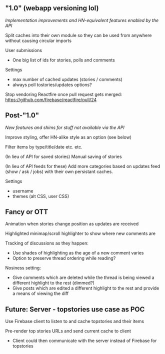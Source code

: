 ## "1.0" (webapp versioning lol)

*Implementation improvements and HN-equivalent features enabled by the API*

Split caches into their own module so they can be used from anywhere without
causing circular imports

User submissions
* One big list of ids for stories, polls and comments

Settings
* max number of cached updates (stories / comments)
* always poll tostories/updates options?

Stop vendoring Reactfire once pull request gets merged: https://github.com/firebase/reactfire/pull/24

## Post-"1.0"

*New features and shims for stuff not available via the API*

Improve styling, offer HN-alike style as an option (see below)

Filter items by type/title/date etc. etc.

(In lieu of API for saved stories) Manual saving of stories

(In lieu of API feeds for these) Add more categories based on updates feed (show
/ ask / jobs) with their own persistant caches.

Settings
* username
* themes (alt CSS, user CSS)

## Fancy or OTT

Animation when stories change position as updates are received

Highlighted minimap/scroll highlighter to show where new comments are

Tracking of discussions as they happen:
* Use shades of highlighting as the age of a new comment varies
* Option to preserve thread ordering while reading?

Nosiness setting:
* Give comments which are deleted while the thread is being viewed a different
  highlight to the rest (dimmed?)
* Give posts which are edited a different highlight to the rest and provide a
  means of viewing the diff

## Future: Server - topstories use case as POC

Use Firebase client to listen to and cache topstories and their items

Pre-render top stories URLs and send current cache to client
* Client could then communicate with the server instead of Firebase for topstories